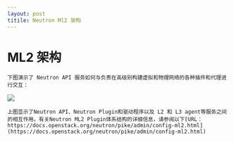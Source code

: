 ```yaml
---
layout: post
titile: Neutron Ml2 架构
---
```



# ML2 架构
    下图演示了 Neutron API 服务如何与负责在高级别构建虚拟和物理网络的各种插件和代理进行交互：

[![](https://www.oreilly.com/library/view/learning-openstack-networking/9781788392495/assets/74a84179-b5ae-470a-8ae5-e0b84965baf7.png)](https://www.oreilly.com/library/view/learning-openstack-networking/9781788392495/assets/74a84179-b5ae-470a-8ae5-e0b84965baf7.png)

    上图显示了Neutron API、Neutron Plugin和驱动程序以及 L2 和 L3 agent等服务之间的相互作用。有关Neutron ML2 Plugin体系结构的详细信息，请参阅以下[URL：https://docs.openstack.org/neutron/pike/admin/config-ml2.html](https://docs.openstack.org/neutron/pike/admin/config-ml2.html)

